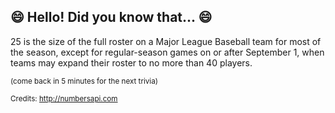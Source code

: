 ## 😄 Hello! Did you know that... 😄
25 is the size of the full roster on a Major League Baseball team for most of the season, except for regular-season games on or after September 1, when teams may expand their roster to no more than 40 players.

<sup>(come back in 5 minutes for the next trivia)</sup>


<sup>Credits: http://numbersapi.com</sup>

